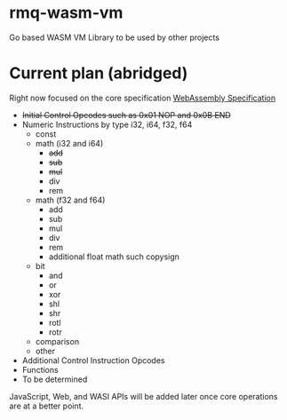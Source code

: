 # rmq-wasm-vm
Go based WASM VM Library to be used by other projects

# Current plan \(abridged\)
Right now focused on the core specification [WebAssembly Specification](https://webassembly.github.io/spec/core/)
* <del>Initial Control Opcodes such as 0x01 NOP and 0x0B END</del>
* Numeric Instructions by type i32, i64, f32, f64
    - const
    - math (i32 and i64)
        + <del>add</del>
        + <del>sub</del>
        + <del>mul</del>
        + div
        + rem
    - math (f32 and f64)
        + add
        + sub
        + mul
        + div
        + rem
        + additional float math such copysign
    - bit
        + and
        + or
        + xor
        + shl
        + shr
        + rotl
        + rotr
    - comparison
    - other
* Additional Control Instruction Opcodes
* Functions
* To be determined

JavaScript, Web, and WASI APIs will be added later once core operations are at a better point.
